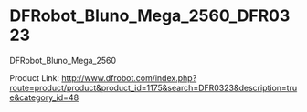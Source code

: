 DFRobot_Bluno_Mega_2560_DFR0323
===============================

DFRobot_Bluno_Mega_2560

Product Link: http://www.dfrobot.com/index.php?route=product/product&product_id=1175&search=DFR0323&description=true&category_id=48

